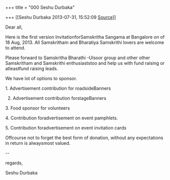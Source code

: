 +++
title = "000 Seshu Durbaka"

+++
[[Seshu Durbaka	2013-07-31, 15:52:09 [Source](https://groups.google.com/g/samskrita/c/5X1GzQN5N34)]]



  
Dear all,



Here is the first version InvitationforSamskritha Sangama at Bangalore on of 18 Aug, 2013. All Samskritham and Bharatiya Samskrithi lovers are welcome to attend.



Please forward to Samskritha Bharathi -Ulsoor group and other other Samskritham and Samskrithi enthusiaststoo and help us with fund raising or atleastfund raising leads.  



We have lot of options to sponsor.



1\. Advertisement contribution for roadsideBanners

2. Advertisement contribution forstageBanners

3\. Food sponsor for volunteers

4\. Contribution foradvertisement on event pamphlets.

5\. Contribution foradvertisement on event invitation cards



Offcourse not to forget the best form of donation, without any expectations in return is alwaysmost valued. 



--  
  
regards,  
  
Seshu Durbaka  

